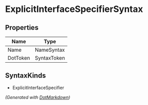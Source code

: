 # ExplicitInterfaceSpecifierSyntax

## Properties

| Name     | Type        |
| -------- | ----------- |
| Name     | NameSyntax  |
| DotToken | SyntaxToken |

## SyntaxKinds

* ExplicitInterfaceSpecifier

*\(Generated with [DotMarkdown](http://github.com/JosefPihrt/DotMarkdown)\)*